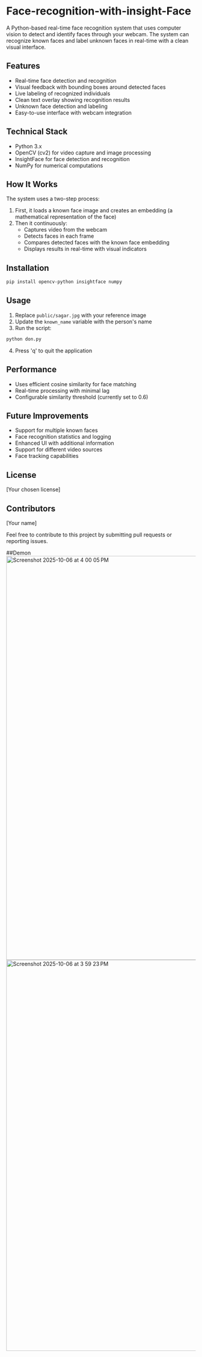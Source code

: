 # Face-recognition-with-insight-Face

A Python-based real-time face recognition system that uses computer vision to detect and identify faces through your webcam. The system can recognize known faces and label unknown faces in real-time with a clean visual interface.

## Features

- Real-time face detection and recognition
- Visual feedback with bounding boxes around detected faces
- Live labeling of recognized individuals
- Clean text overlay showing recognition results
- Unknown face detection and labeling
- Easy-to-use interface with webcam integration

## Technical Stack

- Python 3.x
- OpenCV (cv2) for video capture and image processing
- InsightFace for face detection and recognition
- NumPy for numerical computations

## How It Works

The system uses a two-step process:
1. First, it loads a known face image and creates an embedding (a mathematical representation of the face)
2. Then it continuously:
   - Captures video from the webcam
   - Detects faces in each frame
   - Compares detected faces with the known face embedding
   - Displays results in real-time with visual indicators

## Installation

```bash
pip install opencv-python insightface numpy
```

## Usage

1. Replace `public/sagar.jpg` with your reference image
2. Update the `known_name` variable with the person's name
3. Run the script:
```bash
python don.py
```
4. Press 'q' to quit the application

## Performance

- Uses efficient cosine similarity for face matching
- Real-time processing with minimal lag
- Configurable similarity threshold (currently set to 0.6)

## Future Improvements

- Support for multiple known faces
- Face recognition statistics and logging
- Enhanced UI with additional information
- Support for different video sources
- Face tracking capabilities

## License

[Your chosen license]

## Contributors

[Your name]

Feel free to contribute to this project by submitting pull requests or reporting issues.

##Demon 
<img width="1710" height="1071" alt="Screenshot 2025-10-06 at 4 00 05 PM" src="https://github.com/user-attachments/assets/5b0f4827-de05-4cc5-a569-36c3a48d5bce" />
<img width="1445" height="1037" alt="Screenshot 2025-10-06 at 3 59 23 PM" src="https://github.com/user-attachments/assets/7a86e3fb-08a3-47b0-ae82-36da17ad2354" />


